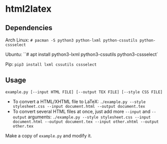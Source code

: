 html2latex
==========

Dependencies
------------
Arch Linux: `# pacman -S python3 python-lxml python-cssutils python-cssselect`

Ubuntu: ``# apt install python3-lxml python3-cssutils python3-cssselect`

Pip: `pip3 install lxml cssutils cssselect`

Usage
-----
`example.py [--input HTML FILE] [--output TEX FILE] [--style CSS FILE]`

* To convert a HTML/XHTML file to LaTeX:
`./example.py --style stylesheet.css --input document.html --output document.tex`
* To convert several HTML files at once, just add more `--input` and `--output` arguments:
`./example.py --style stylesheet.css --input document.html --output document.tex --input other.xhtml --output other.tex`

Make a copy of `example.py` and modify it.
